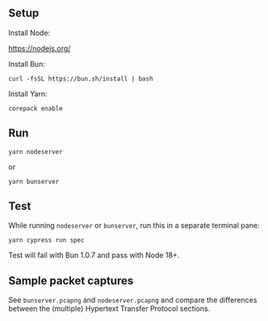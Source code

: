 ## Setup

Install Node:

https://nodejs.org/

Install Bun:

```curl -fsSL https://bun.sh/install | bash```

Install Yarn:

```corepack enable```

## Run

```yarn nodeserver```

or

```yarn bunserver```

## Test

While running `nodeserver` or `bunserver`, run this in a separate terminal pane:

```yarn cypress run spec```

Test will fail with Bun 1.0.7 and pass with Node 18+.

## Sample packet captures

See `bunserver.pcapng` and `nodeserver.pcapng` and compare the differences between the (multiple) Hypertext Transfer Protocol sections.
